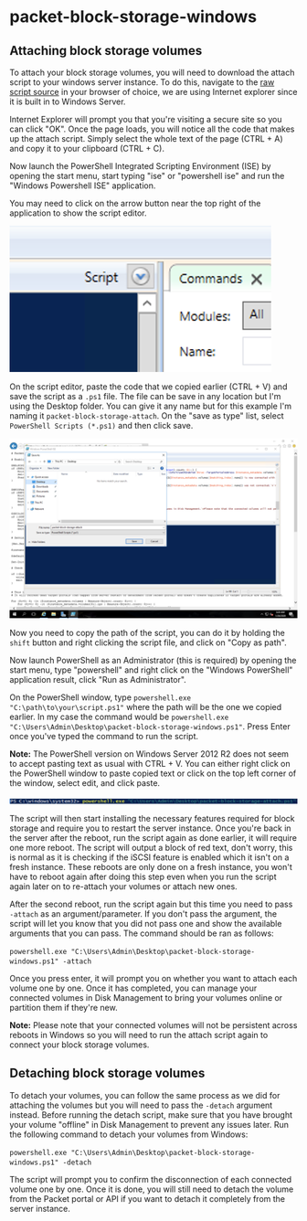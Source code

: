 # packet-block-storage-windows

## Attaching block storage volumes

To attach your block storage volumes, you will need to download the attach script to your windows server instance. To do this, navigate to the [raw script source](https://raw.githubusercontent.com/enkelprifti98/packet-block-storage-windows/master/packet-block-storage-windows.ps1) in your browser of choice, we are using Internet explorer since it is built in to Windows Server.

Internet Explorer will prompt you that you're visiting a secure site so you can click "OK". Once the page loads, you will notice all the code that makes up the attach script. Simply select the whole text of the page (CTRL + A) and copy it to your clipboard (CTRL + C).

Now launch the PowerShell Integrated Scripting Environment (ISE) by opening the start menu, start typing "ise" or "powershell ise" and run the "Windows Powershell ISE" application.

You may need to click on the arrow button near the top right of the application to show the script editor.

![script-editor-button](/images/script-editor-button.png)

On the script editor, paste the code that we copied earlier (CTRL + V) and save the script as a `.ps1` file. The file can be save in any location but I'm using the Desktop folder. You can give it any name but for this example I'm naming it `packet-block-storage-attach`. On the "save as type" list, select `PowerShell Scripts (*.ps1)` and then click save.

![download-script](/images/download-script.png)

Now you need to copy the path of the script, you can do it by holding the `shift` button and right clicking the script file, and click on "Copy as path".

Now launch PowerShell as an Administrator (this is required) by opening the start menu, type "powershell" and right click on the "Windows PowerShell" application result, click "Run as Administrator".

On the PowerShell window, type `powershell.exe "C:\path\to\your\script.ps1"` where the path will be the one we copied earlier. In my case the command would be `powershell.exe "C:\Users\Admin\Desktop\packet-block-storage-windows.ps1"`. Press Enter once you've typed the command to run the script.

**Note:** The PowerShell version on Windows Server 2012 R2 does not seem to accept pasting text as usual with CTRL + V. You can either right click on the PowerShell window to paste copied text or click on the top left corner of the window, select edit, and click paste.

![run-script](/images/run-script.png)

The script will then start installing the necessary features required for block storage and require you to restart the server instance. Once you're back in the server after the reboot, run the script again as done earlier, it will require one more reboot. The script will output a block of red text, don't worry, this is normal as it is checking if the iSCSI feature is enabled which it isn't on a fresh instance. These reboots are only done on a fresh instance, you won't have to reboot again after doing this step even when you run the script again later on to re-attach your volumes or attach new ones.

After the second reboot, run the script again but this time you need to pass `-attach` as an argument/parameter. If you don't pass the argument, the script will let you know that you did not pass one and show the available arguments that you can pass. The command should be ran as follows:

`powershell.exe "C:\Users\Admin\Desktop\packet-block-storage-windows.ps1" -attach`

Once you press enter, it will prompt you on whether you want to attach each volume one by one. Once it has completed, you can manage your connected volumes in Disk Management to bring your volumes online or partition them if they're new.

**Note:** Please note that your connected volumes will not be persistent across reboots in Windows so you will need to run the attach script again to connect your block storage volumes.

## Detaching block storage volumes

To detach your volumes, you can follow the same process as we did for attaching the volumes but you will need to pass the `-detach` argument instead. Before running the detach script, make sure that you have brought your volume "offline" in Disk Management to prevent any issues later. Run the following command to detach your volumes from Windows:

`powershell.exe "C:\Users\Admin\Desktop\packet-block-storage-windows.ps1" -detach`

The script will prompt you to confirm the disconnection of each connected volume one by one. Once it is done, you will still need to detach the volume from the Packet portal or API if you want to detach it completely from the server instance.
